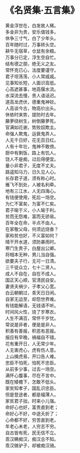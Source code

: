 <link href="../../css/style.css" rel="stylesheet" type="text/css" />

# 《名贤集·五言集》

<div class="poetry">

黄金浮世在，白发故人稀。<br />
多金非为贵，安乐值钱多。<br />
休争三寸气，白了少年头。<br />
百年随时过，万事转头空。<br />
耕牛无宿草，仓鼠有余粮。<br />
万事分已定，浮生空自忙。<br />
结有德之朋，绝无义之友。<br />
常怀克已心，法度要谨守。<br />
君子坦荡荡，小人常戚戚。<br />
见事知长短，人面识高低。<br />
心高遮甚事，地高偃水流。<br />
水深流去慢，贵人语话迟。<br />
道高龙虎伏，德重鬼神钦。<br />
人高谈今古，物高价出头。<br />
休依时来势，提防时去年。<br />
藤萝绕树生，树倒藤萝死。<br />
官满如花谢，势败奴欺主。<br />
命强人欺鬼，运衰鬼弄人。<br />
人无千日好，花无百日红。<br />
人有十年壮，鬼神不敢傍。<br />
厨中有剩饭，路上有饥人。<br />
饶人不是痴，过后得便宜。<br />
量小非君子，无度不丈夫。<br />
路遥知马力，日久见人心。<br />
长存君子道，须有称心时。<br />
雁飞不到处，人被名利牵。<br />
地有三江水，人无四海心。<br />
有钱便使用，死后一场空。<br />
为仁不富矣，为富不仁矣。<br />
君子喻于义，小人喻于利。<br />
贫而无怨难，富而无骄易。<br />
百年全在命，半点不由人。<br />
在家敬父母，何须远烧香？<br />
家和贫也好，不义富如何？<br />
晴干开水道，须防暴雨时。<br />
寒门生贵子，白屋出公卿。<br />
将相本无种，男儿当自强。<br />
欲要夫子行，无可一日清。<br />
三千徒众立，七十二贤人。<br />
成人不自在，自在不成人。<br />
国正天心顺，官清民自安。<br />
妻贤夫祸少，子孝父心宽。<br />
白云朝朝过，青天日日闲。<br />
自家无运至，却怨世界难。<br />
有钱能解语，无钱语不听。<br />
时间风火性，烧了岁寒衣。<br />
人生不满百，常怀千岁忧。<br />
常说是非者，便是是非人。<br />
积善有善报，积恶有恶报。<br />
报应有早晚，祸福自不错。<br />
花有重开日，人无常少年。<br />
人无害虎心，虎有伤人意。<br />
上山擒虎易，开口告人难。<br />
忠臣不怕死，怕死不忠臣。<br />
从前多少事，过去一场空。<br />
满怀心腹事，尽在不言中。<br />
既在矮檐下，怎敢不低头。<br />
家贫知孝子，国乱识忠臣。<br />
但是登途者，都是福薄人。<br />
家贫君子拙，时来小儿强。<br />
命好心也好，富贵直到老；<br />
命好心不好，中途夭折了；<br />
心命都不好，穷苦直到老。<br />
年老心未老，人穷志不穷。<br />
自古皆有死，民无信不立。<br />
乖汉瞒痴汉，痴汉总不知。<br />
乖汉做驴子，却被痴汉骑。<br />

</div>
